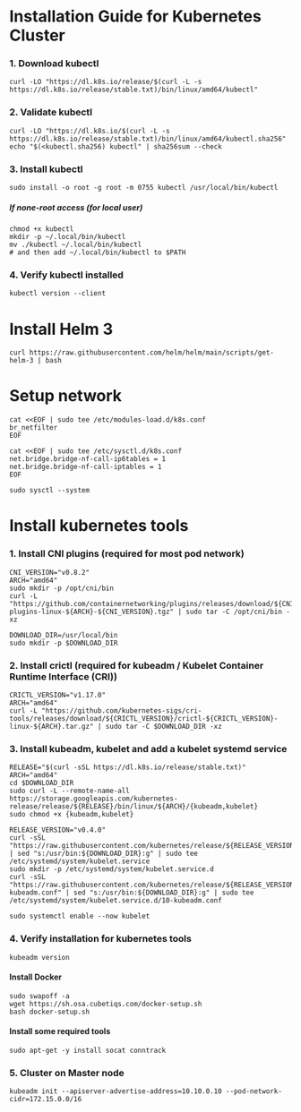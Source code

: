 # Installation Guide for Kubernetes Cluster

### 1. Download kubectl
```shell
curl -LO "https://dl.k8s.io/release/$(curl -L -s https://dl.k8s.io/release/stable.txt)/bin/linux/amd64/kubectl"
```
### 2. Validate kubectl
```shell
curl -LO "https://dl.k8s.io/$(curl -L -s https://dl.k8s.io/release/stable.txt)/bin/linux/amd64/kubectl.sha256"
echo "$(<kubectl.sha256) kubectl" | sha256sum --check
```

### 3. Install kubectl
```shell
sudo install -o root -g root -m 0755 kubectl /usr/local/bin/kubectl
```

##### If none-root access (for local user)
```shell
chmod +x kubectl
mkdir -p ~/.local/bin/kubectl
mv ./kubectl ~/.local/bin/kubectl
# and then add ~/.local/bin/kubectl to $PATH
```

### 4. Verify kubectl installed
```shell
kubectl version --client
```

# Install Helm 3
```shell
curl https://raw.githubusercontent.com/helm/helm/main/scripts/get-helm-3 | bash
```

# Setup network
```shell
cat <<EOF | sudo tee /etc/modules-load.d/k8s.conf
br_netfilter
EOF

cat <<EOF | sudo tee /etc/sysctl.d/k8s.conf
net.bridge.bridge-nf-call-ip6tables = 1
net.bridge.bridge-nf-call-iptables = 1
EOF

sudo sysctl --system
```

# Install kubernetes tools
### 1. Install CNI plugins (required for most pod network)
```shell
CNI_VERSION="v0.8.2"
ARCH="amd64"
sudo mkdir -p /opt/cni/bin
curl -L "https://github.com/containernetworking/plugins/releases/download/${CNI_VERSION}/cni-plugins-linux-${ARCH}-${CNI_VERSION}.tgz" | sudo tar -C /opt/cni/bin -xz
```

```shell
DOWNLOAD_DIR=/usr/local/bin
sudo mkdir -p $DOWNLOAD_DIR
```

### 2. Install crictl (required for kubeadm / Kubelet Container Runtime Interface (CRI))
```shell
CRICTL_VERSION="v1.17.0"
ARCH="amd64"
curl -L "https://github.com/kubernetes-sigs/cri-tools/releases/download/${CRICTL_VERSION}/crictl-${CRICTL_VERSION}-linux-${ARCH}.tar.gz" | sudo tar -C $DOWNLOAD_DIR -xz
```

### 3. Install kubeadm, kubelet and add a kubelet systemd service
```shell
RELEASE="$(curl -sSL https://dl.k8s.io/release/stable.txt)"
ARCH="amd64"
cd $DOWNLOAD_DIR
sudo curl -L --remote-name-all https://storage.googleapis.com/kubernetes-release/release/${RELEASE}/bin/linux/${ARCH}/{kubeadm,kubelet}
sudo chmod +x {kubeadm,kubelet}

RELEASE_VERSION="v0.4.0"
curl -sSL "https://raw.githubusercontent.com/kubernetes/release/${RELEASE_VERSION}/cmd/kubepkg/templates/latest/deb/kubelet/lib/systemd/system/kubelet.service" | sed "s:/usr/bin:${DOWNLOAD_DIR}:g" | sudo tee /etc/systemd/system/kubelet.service
sudo mkdir -p /etc/systemd/system/kubelet.service.d
curl -sSL "https://raw.githubusercontent.com/kubernetes/release/${RELEASE_VERSION}/cmd/kubepkg/templates/latest/deb/kubeadm/10-kubeadm.conf" | sed "s:/usr/bin:${DOWNLOAD_DIR}:g" | sudo tee /etc/systemd/system/kubelet.service.d/10-kubeadm.conf

sudo systemctl enable --now kubelet
```

### 4. Verify installation for kubernetes tools
```shell
kubeadm version
```

#### Install Docker
```shell
sudo swapoff -a
wget https://sh.osa.cubetiqs.com/docker-setup.sh
bash docker-setup.sh
```

#### Install some required tools
```shell
sudo apt-get -y install socat conntrack
```

### 5. Cluster on Master node
```shell
kubeadm init --apiserver-advertise-address=10.10.0.10 --pod-network-cidr=172.15.0.0/16
```
